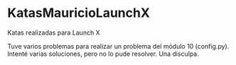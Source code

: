 # KatasMauricioLaunchX
Katas realizadas para Launch X

Tuve varios problemas para realizar un problema del módulo 10 (config.py). Intenté varias soluciones, pero no lo pude resolver. Una disculpa.
